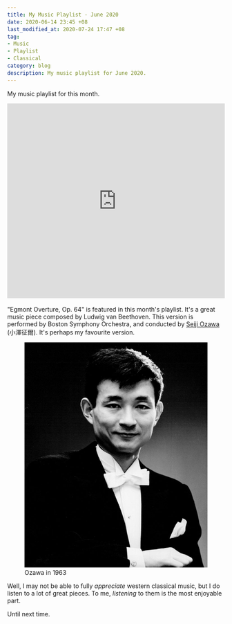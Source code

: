 ```yaml
---
title: My Music Playlist - June 2020
date: 2020-06-14 23:45 +08
last_modified_at: 2020-07-24 17:47 +08
tag:
- Music
- Playlist
- Classical
category: blog
description: My music playlist for June 2020.
---
```


My music playlist for this month.

<iframe allow="autoplay *; encrypted-media *;" frameborder="0" height="450" style="width:100%;max-width:660px;overflow:hidden;background:transparent;" sandbox="allow-forms allow-popups allow-same-origin allow-scripts allow-storage-access-by-user-activation allow-top-navigation-by-user-activation" src="https://embed.music.apple.com/sg/playlist/june-2020/pl.u-XkD04XpH2NBVEjK"></iframe>

"Egmont Overture, Op. 64" is featured in this month's playlist. It's a great music piece composed by Ludwig van Beethoven. This version is performed by Boston Symphony Orchestra, and conducted by [Seiji Ozawa](https://en.wikipedia.org/wiki/Seiji_Ozawa) (小澤征爾). It's perhaps my favourite version.

<figure>
<img src="/assets/images/posts/2020-06/seiji_ozawa-1963.jpg" alt="Seiji Ozawa in 1963">
<figcaption>Ozawa in 1963</figcaption>
</figure>

Well, I may not be able to fully *appreciate* western classical music, but I do listen to a lot of great pieces. To me, *listening* to them is the most enjoyable part.

Until next time.
